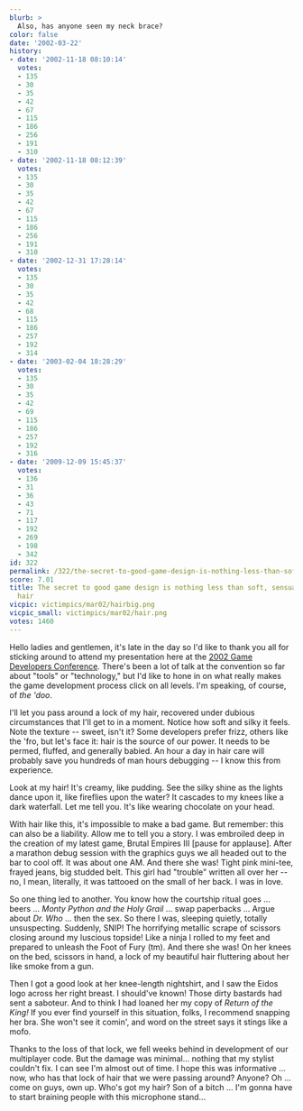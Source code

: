 ```yaml
---
blurb: >
  Also, has anyone seen my neck brace?
color: false
date: '2002-03-22'
history:
- date: '2002-11-18 08:10:14'
  votes:
  - 135
  - 30
  - 35
  - 42
  - 67
  - 115
  - 186
  - 256
  - 191
  - 310
- date: '2002-11-18 08:12:39'
  votes:
  - 135
  - 30
  - 35
  - 42
  - 67
  - 115
  - 186
  - 256
  - 191
  - 310
- date: '2002-12-31 17:28:14'
  votes:
  - 135
  - 30
  - 35
  - 42
  - 68
  - 115
  - 186
  - 257
  - 192
  - 314
- date: '2003-02-04 18:28:29'
  votes:
  - 135
  - 30
  - 35
  - 42
  - 69
  - 115
  - 186
  - 257
  - 192
  - 316
- date: '2009-12-09 15:45:37'
  votes:
  - 136
  - 31
  - 36
  - 43
  - 71
  - 117
  - 192
  - 269
  - 198
  - 342
id: 322
permalink: /322/the-secret-to-good-game-design-is-nothing-less-than-soft-sensual-kneelength-hair/
score: 7.01
title: The secret to good game design is nothing less than soft, sensual, knee-length
  hair
vicpic: victimpics/mar02/hairbig.png
vicpic_small: victimpics/mar02/hair.png
votes: 1460
---
```


Hello ladies and gentlemen, it's late in the day so I'd like to thank
you all for sticking around to attend my presentation here at the [2002
Game Developers
Conference](http://web.archive.org/web/20020322000000/http://www.gamespy.com/gdc2002).
There's been a lot of talk at the convention so far about "tools" or
"technology," but I'd like to hone in on what really makes the game
development process click on all levels. I'm speaking, of course, of
*the 'doo*.

I'll let you pass around a lock of my hair, recovered under dubious
circumstances that I'll get to in a moment. Notice how soft and silky it
feels. Note the texture -- sweet, isn't it? Some developers prefer
frizz, others like the 'fro, but let's face it: hair is the source of
our power. It needs to be permed, fluffed, and generally babied. An hour
a day in hair care will probably save you hundreds of man hours
debugging -- I know this from experience.

Look at my hair! It's creamy, like pudding. See the silky shine as the
lights dance upon it, like fireflies upon the water? It cascades to my
knees like a dark waterfall. Let me tell you. It's like wearing
chocolate on your head.

With hair like this, it's impossible to make a bad game. But remember:
this can also be a liability. Allow me to tell you a story. I was
embroiled deep in the creation of my latest game, Brutal Empires III
\[pause for applause\]. After a marathon debug session with the graphics
guys we all headed out to the bar to cool off. It was about one AM. And
there she was! Tight pink mini-tee, frayed jeans, big studded belt. This
girl had "trouble" written all over her -- no, I mean, literally, it was
tattooed on the small of her back. I was in love.

So one thing led to another. You know how the courtship ritual goes ...
beers ... *Monty Python and the Holy Grail* ... swap paperbacks ...
Argue about *Dr. Who* ... then the sex. So there I was, sleeping
quietly, totally unsuspecting. Suddenly, SNIP! The horrifying metallic
scrape of scissors closing around my luscious topside! Like a ninja I
rolled to my feet and prepared to unleash the Foot of Fury (tm). And
there she was! On her knees on the bed, scissors in hand, a lock of my
beautiful hair fluttering about her like smoke from a gun.

Then I got a good look at her knee-length nightshirt, and I saw the
Eidos logo across her right breast. I should've known! Those dirty
bastards had sent a saboteur. And to think I had loaned her my copy of
*Return of the King!* If you ever find yourself in this situation,
folks, I recommend snapping her bra. She won't see it comin', and word
on the street says it stings like a mofo.

Thanks to the loss of that lock, we fell weeks behind in development of
our multiplayer code. But the damage was minimal... nothing that my
stylist couldn't fix. I can see I'm almost out of time. I hope this was
informative ... now, who has that lock of hair that we were passing
around? Anyone? Oh ... come on guys, own up. Who's got my hair? Son of a
bitch ... I'm gonna have to start braining people with this microphone
stand...